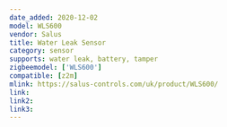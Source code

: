 ```yaml
---
date_added: 2020-12-02
model: WLS600
vendor: Salus
title: Water Leak Sensor
category: sensor
supports: water leak, battery, tamper
zigbeemodel: ['WLS600']
compatible: [z2m]
mlink: https://salus-controls.com/uk/product/WLS600/
link: 
link2: 
link3: 
---
```



